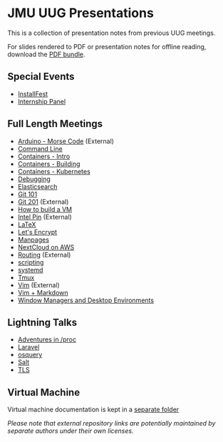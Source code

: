 # JMU UUG Presentations
This is a collection of presentation notes from previous UUG meetings.

For slides rendered to PDF or presentation notes for offline reading, download the [PDF bundle](https://urldefense.proofpoint.com/v2/url?u=https-3A__github.com_jmunixusers_presentations_releases_download_presentation-2Dlatest_PDF.zip&d=DwIFAg&c=eLbWYnpnzycBCgmb7vCI4uqNEB9RSjOdn_5nBEmmeq0&r=mViWwgbSiVLhCGiO9Z8qEZQsAou42O8YdImT6H2vetA&m=MuxyRaq95bpbbcGIEV3VK-OUYUGxMIfVGdhvNa9H-Ps&s=QhkzRMyyK1t92-aRWvb2d3HoWoLYeqNr8vd9rqsn4mI&e=).

## Special Events
* [InstallFest](InstallFest.md)
* [Internship Panel](InternshipQA.md)

## Full Length Meetings

* [Arduino - Morse Code](https://github.com/nuttercd/ArduinoDemo) (External)
* [Command Line](CommandLine.md)
* [Containers - Intro](containers/intro.md)
* [Containers - Building](containers/building.md)
* [Containers - Kubernetes](containers/kubernetes.md)
* [Debugging](debugging/index.md)
* [Elasticsearch](elastic/index.md)
* [Git 101](git101/index.md)
* [Git 201](https://github.com/jmunixusers/git-201) (External)
* [How to build a VM](BuildAVM/index.md)
* [Intel Pin](https://github.com/lam2mo/uug-pin) (External)
* [LaTeX](LaTeX.md)
* [Let's Encrypt](LetsEncrypt.md)
* [Manpages](Manpages.md)
* [NextCloud on AWS](NextCloudAWS.md)
* [Routing](https://github.com/ripleymj/routerlab) (External)
* [scripting](Scripting.md)
* [systemd](Systemd.md)
* [Tmux](tmux.md)
* [Vim](https://crosse.github.io/vim_tutorial/) (External)
* [Vim + Markdown](Vim.md)
* [Window Managers and Desktop Environments](window-and-desktop-environments.md)

## Lightning Talks
* [Adventures in /proc](AdventuresInProc.md)
* [Laravel](laravel/Laravel.md)
* [osquery](osquery.md)
* [Salt](saltstack/Salt.md)
* [TLS](TLS.md)

## Virtual Machine
Virtual machine documentation is kept in a [separate folder](vm/)

_Please note that external repository links are potentially maintained by
separate authors under their own licenses._
